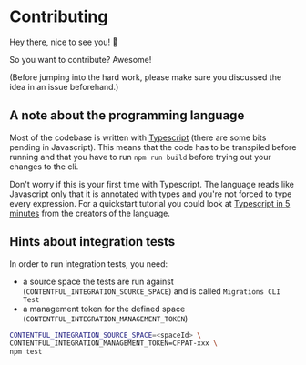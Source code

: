 # Contributing

Hey there, nice to see you! :wave:

So you want to contribute? Awesome!

(Before jumping into the hard work, please make sure you discussed the idea in an issue beforehand.)

## A note about the programming language

Most of the codebase is written with [Typescript](https://www.typescriptlang.org/) (there are some bits pending in Javascript). This means that the code has to be transpiled before running and that you have to run `npm run build` before trying out your changes to the cli.

Don't worry if this is your first time with Typescript. The language reads like Javascript only that it is annotated with types and you're not forced to type every expression. For a quickstart tutorial you could look at [Typescript in 5 minutes](https://www.typescriptlang.org/docs/handbook/typescript-in-5-minutes.html) from the creators of the language.

## Hints about integration tests

In order to run integration tests, you need:

* a source space the tests are run against (`CONTENTFUL_INTEGRATION_SOURCE_SPACE`) and is called `Migrations CLI Test`
* a management token for the defined space (`CONTENTFUL_INTEGRATION_MANAGEMENT_TOKEN`)

```sh
CONTENTFUL_INTEGRATION_SOURCE_SPACE=<spaceId> \
CONTENTFUL_INTEGRATION_MANAGEMENT_TOKEN=CFPAT-xxx \
npm test
```

